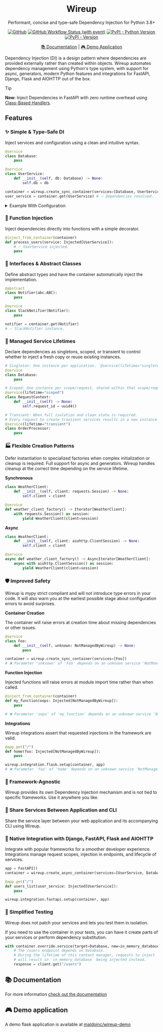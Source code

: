 <div align="center">
<h1>Wireup</h1>
<p>Performant, concise and type-safe Dependency Injection for Python 3.8+</p>

[![GitHub](https://img.shields.io/github/license/maldoinc/wireup)](https://github.com/maldoinc/wireup)
[![GitHub Workflow Status (with event)](https://img.shields.io/github/actions/workflow/status/maldoinc/wireup/run_all.yml)](https://github.com/maldoinc/wireup)
[![PyPI - Python Version](https://img.shields.io/pypi/pyversions/wireup)](https://pypi.org/project/wireup/)
[![PyPI - Version](https://img.shields.io/pypi/v/wireup)](https://pypi.org/project/wireup/)

<p><a target="_blank" href="https://maldoinc.github.io/wireup">📚 Documentation</a> | <a target="_blank" href="https://github.com/maldoinc/wireup-demo">🎮 Demo Application</a></p>
</div>

Dependency Injection (DI) is a design pattern where dependencies are provided externally rather than created within objects. Wireup automates dependency management using Python's type system, with support for async, generators, modern Python features and integrations for FastAPI, Django, Flask and AIOHTTP out of the box.

> [!TIP]
> **New**: Inject Dependencies in FastAPI with zero runtime overhead using [Class-Based Handlers](https://maldoinc.github.io/wireup/latest/integrations/fastapi/class_based_handlers/).


## Features

### ✨ Simple & Type-Safe DI

Inject services and configuration using a clean and intuitive syntax.

```python
@service
class Database:
    pass

@service
class UserService:
    def __init__(self, db: Database) -> None:
        self.db = db

container = wireup.create_sync_container(services=[Database, UserService])
user_service = container.get(UserService) # ✅ Dependencies resolved.
```

<details>
<summary>Example With Configuration</summary>

```python
@service
class Database:
    def __init__(self, db_url: Annotated[str, Inject(param="db_url")]) -> None:
        self.db_url = db_url

container = wireup.create_sync_container(
    services=[Database], 
    parameters={"db_url": os.environ["APP_DB_URL"]}
)
database = container.get(Database) # ✅ Dependencies resolved.
```

</details>

### 🎯 Function Injection

Inject dependencies directly into functions with a simple decorator.

```python
@inject_from_container(container)
def process_users(service: Injected[UserService]):
    # ✅ UserService injected.
    pass
```

### 📝 Interfaces & Abstract Classes

Define abstract types and have the container automatically inject the implementation.

```python
@abstract
class Notifier(abc.ABC):
    pass

@service
class SlackNotifier(Notifier):
    pass

notifier = container.get(Notifier)
# ✅ SlackNotifier instance.
```


### 🔄 Managed Service Lifetimes

Declare dependencies as singletons, scoped, or transient to control whether to inject a fresh copy or reuse existing instances.


```python
# Singleton: One instance per application. `@service(lifetime="singleton")` is the default.
@service
class Database:
    pass

# Scoped: One instance per scope/request, shared within that scope/request.
@service(lifetime="scoped")
class RequestContext:
    def __init__(self) -> None:
        self.request_id = uuid4()

# Transient: When full isolation and clean state is required.
# Every request to create transient services results in a new instance.
@service(lifetime="transient")
class OrderProcessor:
    pass
```


### 🏭 Flexible Creation Patterns

Defer instantiation to specialized factories when complex initialization or cleanup is required.
Full support for async and generators. Wireup handles cleanup at the correct time depending on the service lifetime.

**Synchronous**

```python
class WeatherClient:
    def __init__(self, client: requests.Session) -> None:
        self.client = client

@service
def weather_client_factory() -> Iterator[WeatherClient]:
    with requests.Session() as session:
        yield WeatherClient(client=session)
```

**Async**

```python
class WeatherClient:
    def __init__(self, client: aiohttp.ClientSession) -> None:
        self.client = client

@service
async def weather_client_factory() -> AsyncIterator[WeatherClient]:
    async with aiohttp.ClientSession() as session:
        yield WeatherClient(client=session)
```


### 🛡️ Improved Safety

Wireup is mypy strict compliant and will not introduce type errors in your code. It will also warn you at the earliest possible stage about configuration errors to avoid surprises.

**Container Creation**

The container will raise errors at creation time about missing dependencies or other issues.

```python
@service
class Foo:
    def __init__(self, unknown: NotManagedByWireup) -> None:
        pass

container = wireup.create_sync_container(services=[Foo])
# ❌ Parameter 'unknown' of 'Foo' depends on an unknown service 'NotManagedByWireup'.
```

**Function Injection**

Injected functions will raise errors at module import time rather than when called.

```python
@inject_from_container(container)
def my_function(oops: Injected[NotManagedByWireup]):
    pass

# ❌ Parameter 'oops' of 'my_function' depends on an unknown service 'NotManagedByWireup'.
```

**Integrations**

Wireup integrations assert that requested injections in the framework are valid.

```python
@app.get("/")
def home(foo: Injected[NotManagedByWireup]):
    pass

wireup.integration.flask.setup(container, app)
# ❌ Parameter 'foo' of 'home' depends on an unknown service 'NotManagedByWireup'.
```

### 📍 Framework-Agnostic

Wireup provides its own Dependency Injection mechanism and is not tied to specific frameworks. Use it anywhere you like.

### 🔗 Share Services Between Application and CLI

Share the service layer between your web application and its accompanying CLI using Wireup.

### 🔌 Native Integration with Django, FastAPI, Flask and AIOHTTP

Integrate with popular frameworks for a smoother developer experience.
Integrations manage request scopes, injection in endpoints, and lifecycle of services.

```python
app = FastAPI()
container = wireup.create_async_container(services=[UserService, Database])

@app.get("/")
def users_list(user_service: Injected[UserService]):
    pass

wireup.integration.fastapi.setup(container, app)
```

### 🧪 Simplified Testing

Wireup does not patch your services and lets you test them in isolation.

If you need to use the container in your tests, you can have it create parts of your services
or perform dependency substitution.

```python
with container.override.service(target=Database, new=in_memory_database):
    # The /users endpoint depends on Database.
    # During the lifetime of this context manager, requests to inject `Database`
    # will result in `in_memory_database` being injected instead.
    response = client.get("/users")
```

## 📚 Documentation

For more information [check out the documentation](https://maldoinc.github.io/wireup)

## 🎮 Demo application

A demo flask application is available at [maldoinc/wireup-demo](https://github.com/maldoinc/wireup-demo)
